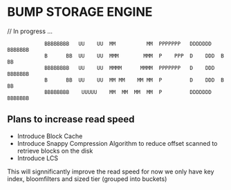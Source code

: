 # BUMP STORAGE ENGINE

// In progress ...

```
            BBBBBBBB   UU    UU  MM          MM  PPPPPPP   DDDDDDD   BBBBBBB
            B      BB  UU    UU  MMM        MMM  P    PPP  D    DDD  B      BB
            BBBBBBBB   UU    UU  MMMM      MMMM  PPPPPPP   D    DDD  BBBBBBB
            B      BB  UU    UU  MM MM    MM MM  P         D    DDD  B      BB
            BBBBBBBB    UUUUU    MM  MM  MM  MM  P         DDDDDDD   BBBBBBB
```

## Plans to increase read speed
* Introduce Block Cache
* Introduce Snappy Compression Algorithm to reduce offset scanned to retrieve blocks on the disk
* Introduce LCS 

This will signnificantly improve the read speed for now  we only have key index, bloomfilters and sized tier (grouped into buckets)